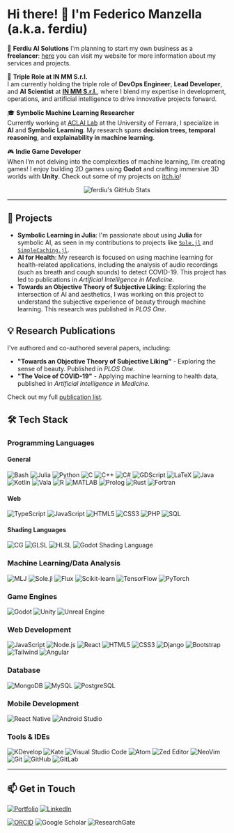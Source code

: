 # Hi there! 👋 I'm Federico Manzella (a.k.a. ferdiu)

🧠 **Ferdiu AI Solutions**
I'm planning to start my own business as a **freelancer**: [here](https://ferdiu.it) you can visit my website for more information about my services and projects.

💼 **Triple Role at IN MM S.r.l.**  
I am currently holding the triple role of **DevOps Engineer**, **Lead Developer**, and **AI Scientist** at [**IN MM S.r.l.**](https://inmm.co.uk), where I blend my expertise in development, operations, and artificial intelligence to drive innovative projects forward.

🎓 **Symbolic Machine Learning Researcher**  
Currently working at [ACLAI Lab](https://www.unife.it/en) at the University of Ferrara, I specialize in **AI** and **Symbolic Learning**. My research spans **decision trees**, **temporal reasoning**, and **explainability in machine learning**.

🎮 **Indie Game Developer**  
When I’m not delving into the complexities of machine learning, I’m creating games! I enjoy building 2D games using **Godot** and crafting immersive 3D worlds with **Unity**. Check out some of my projects on [itch.io](https://ferdiu.itch.io/)!

<div align="center">
    <img src="https://github-profile-summary-cards.vercel.app/api/cards/profile-details?username=ferdiu&theme=github_dark" alt="ferdiu's GitHub Stats"/>
</div>
<!--<div align="center">
    <img src="http://github-profile-summary-cards.vercel.app/api/cards/repos-per-language?username=ferdiu&theme=github_dark" style="width: 30%" alt="ferdiu's GitHub repos per language" />
    <img src="http://github-profile-summary-cards.vercel.app/api/cards/most-commit-language?username=ferdiu&theme=github_dark" style="width: 30%" alt="ferdiu's GitHub repos per commit" />
</div>-->

---

## 🔭 **Projects**

- **Symbolic Learning in Julia**: I'm passionate about using **Julia** for symbolic AI, as seen in my contributions to projects like [`Sole.jl`](https://github.com/aclai-lab/Sole.jl) and [`SimpleCaching.jl`](https://github.com/ferdiu/SimpleCaching.jl).
- **AI for Health**: My research is focused on using machine learning for health-related applications, including the analysis of audio recordings (such as breath and cough sounds) to detect COVID-19. This project has led to publications in *Artificial Intelligence in Medicine*.
- **Towards an Objective Theory of Subjective Liking**: Exploring the intersection of AI and aesthetics, I was working on this project to understand the subjective experience of beauty through machine learning. This research was published in *PLOS One*.

## 💡 **Research Publications**
I've authored and co-authored several papers, including:
- **"Towards an Objective Theory of Subjective Liking"** - Exploring the sense of beauty. Published in *PLOS One*.
- **"The Voice of COVID-19"** - Applying machine learning to health data, published in *Artificial Intelligence in Medicine*.

Check out my full [publication list](https://ferdiu.github.io/#publications).

## 🛠 **Tech Stack**

### **Programming Languages**

#### General
![Bash](https://img.shields.io/badge/Bash-4EAA25?style=for-the-badge&logo=gnubash&logoColor=white)
![Julia](https://img.shields.io/badge/Julia-9558B2?style=for-the-badge&logo=julia&logoColor=white)
![Python](https://img.shields.io/badge/Python-3776AB?style=for-the-badge&logo=python&logoColor=white)
![C](https://img.shields.io/badge/C-A8B9CC?style=for-the-badge&logo=c&logoColor=white)
![C++](https://img.shields.io/badge/C++-00599C?style=for-the-badge&logo=cplusplus&logoColor=white)
![C#](https://img.shields.io/badge/C%23-239120?style=for-the-badge&logo=csharp&logoColor=white)
![GDScript](https://img.shields.io/badge/GDScript-478CBF?style=for-the-badge&logo=godotengine&logoColor=white)
![LaTeX](https://img.shields.io/badge/LaTeX-008080?style=for-the-badge&logo=latex&logoColor=white)
![Java](https://img.shields.io/badge/Java-007396?style=for-the-badge&logo=java&logoColor=white)
![Kotlin](https://img.shields.io/badge/Kotlin-7F52B2?style=for-the-badge&logo=kotlin&logoColor=white)
![Vala](https://img.shields.io/badge/Vala-3671A2?style=for-the-badge&logo=vala&logoColor=white)
![R](https://img.shields.io/badge/R-276DC3?style=for-the-badge&logo=r&logoColor=white)
![MATLAB](https://img.shields.io/badge/MATLAB-0076A8?style=for-the-badge&logo=matlab&logoColor=white)
![Prolog](https://img.shields.io/badge/Prolog-366c99?style=for-the-badge&logo=prolog&logoColor=white)
![Rust](https://img.shields.io/badge/Rust-000000?style=for-the-badge&logo=rust&logoColor=white)
![Fortran](https://img.shields.io/badge/Fortran-734F96?style=for-the-badge&logo=fortran&logoColor=white)
<!-- ![Ruby](https://img.shields.io/badge/Ruby-CC342D?style=for-the-badge&logo=ruby&logoColor=white) -->

#### Web

![TypeScript](https://img.shields.io/badge/TypeScript-3178C6?style=for-the-badge&logo=typescript&logoColor=white)
![JavaScript](https://img.shields.io/badge/JavaScript-F7DF1E?style=for-the-badge&logo=javascript&logoColor=black)
![HTML5](https://img.shields.io/badge/HTML5-E34F26?style=for-the-badge&logo=html5&logoColor=white)
![CSS3](https://img.shields.io/badge/CSS3-1572B6?style=for-the-badge&logo=css3&logoColor=white)
![PHP](https://img.shields.io/badge/PHP-777BB4?style=for-the-badge&logo=php&logoColor=white)
![SQL](https://img.shields.io/badge/SQL-003B57?style=for-the-badge&logo=postgresql&logoColor=white)

#### Shading Languages
![CG](https://img.shields.io/badge/CG-FF8800?style=for-the-badge&logo=shaderforge&logoColor=white)
![GLSL](https://img.shields.io/badge/GLSL-2C2C2C?style=for-the-badge&logo=opengl&logoColor=white)
![HLSL](https://img.shields.io/badge/HLSL-FF4C4C?style=for-the-badge&logo=microsoft&logoColor=white)
![Godot Shading Language](https://img.shields.io/badge/Godot%20Shading%20Language-478CBF?style=for-the-badge&logo=godotengine&logoColor=white)

### **Machine Learning/Data Analysis**
![MLJ](https://img.shields.io/badge/MLJ.jl-9558B2?style=for-the-badge&logo=mlj&logoColor=white)
![Sole.jl](https://img.shields.io/badge/Sole.jl-239120?style=for-the-badge&logoColor=white)
![Flux](https://img.shields.io/badge/Flux.jl-3C3C3D?style=for-the-badge&logo=flux&logoColor=white)
![Scikit-learn](https://img.shields.io/badge/scikit--learn-F7931E?style=for-the-badge&logo=scikit-learn&logoColor=white)
![TensorFlow](https://img.shields.io/badge/TensorFlow-FF6F20?style=for-the-badge&logo=tensorflow&logoColor=white)
![PyTorch](https://img.shields.io/badge/PyTorch-EE4C2C?style=for-the-badge&logo=pytorch&logoColor=white)

### **Game Engines**
![Godot](https://img.shields.io/badge/Godot-478CBF?style=for-the-badge&logo=godotengine&logoColor=white)
![Unity](https://img.shields.io/badge/Unity-000000?style=for-the-badge&logo=unity&logoColor=white)
![Unreal Engine](https://img.shields.io/badge/Unreal-0E1128?style=for-the-badge&logo=unrealengine&logoColor=white)

### **Web Development**
![JavaScript](https://img.shields.io/badge/JavaScript-F7DF1E?style=for-the-badge&logo=javascript&logoColor=black)
![Node.js](https://img.shields.io/badge/Node.js-339933?style=for-the-badge&logo=nodedotjs&logoColor=white)
![React](https://img.shields.io/badge/React-61DAFB?style=for-the-badge&logo=react&logoColor=black)
![HTML5](https://img.shields.io/badge/HTML5-E34F26?style=for-the-badge&logo=html5&logoColor=white)
![CSS3](https://img.shields.io/badge/CSS3-1572B6?style=for-the-badge&logo=css3&logoColor=white)
![Django](https://img.shields.io/badge/Django-092E20?style=for-the-badge&logo=django&logoColor=white)
![Bootstrap](https://img.shields.io/badge/Bootstrap-563D7C?style=for-the-badge&logo=bootstrap&logoColor=white)
![Tailwind](https://img.shields.io/badge/Tailwind%20CSS-38B2AC?style=for-the-badge&logo=tailwindcss&logoColor=white)
![Angular](https://img.shields.io/badge/Angular-DD0031?style=for-the-badge&logo=angular&logoColor=white)

### Database

![MongoDB](https://img.shields.io/badge/MongoDB-47A248?style=for-the-badge&logo=mongodb&logoColor=white)
![MySQL](https://img.shields.io/badge/MySQL-4479A1?style=for-the-badge&logo=mysql&logoColor=white)
![PostgreSQL](https://img.shields.io/badge/PostgreSQL-336791?style=for-the-badge&logo=postgresql&logoColor=white)

### **Mobile Development**

![React Native](https://img.shields.io/badge/React%20Native-61DAFB?style=for-the-badge&logo=react&logoColor=black)
![Android Studio](https://img.shields.io/badge/Android%20Studio-3DDC84?style=for-the-badge&logo=androidstudio&logoColor=white)

### **Tools & IDEs**
![KDevelop](https://img.shields.io/badge/KDevelop-5E81AC?style=for-the-badge&logo=kde&logoColor=white)
![Kate](https://img.shields.io/badge/Kate-4875B4?style=for-the-badge&logo=kde&logoColor=white)
![Visual Studio Code](https://img.shields.io/badge/Visual%20Studio%20Code-007ACC?style=for-the-badge&logo=microsoft&logoColor=white)
![Atom](https://img.shields.io/badge/Atom/Pulsar-66595C?style=for-the-badge&logo=atom&logoColor=white)
![Zed Editor](https://img.shields.io/badge/Zed%20Editor-2088FF?style=for-the-badge&logo=zed&logoColor=white)
![NeoVim](https://img.shields.io/badge/NeoVim-57A143?style=for-the-badge&logo=neovim&logoColor=white)
![Git](https://img.shields.io/badge/Git-F05032?style=for-the-badge&logo=git&logoColor=white)
![GitHub](https://img.shields.io/badge/GitHub-181717?style=for-the-badge&logo=github&logoColor=white)
![GitLab](https://img.shields.io/badge/GitLab-FC6D26?style=for-the-badge&logo=gitlab&logoColor=white)

---

## 📫 **Get in Touch**

[![Portfolio](https://img.shields.io/badge/Website-Portfolio-%23000000?style=for-the-badge&logo=google-chrome&logoColor=white)](https://ferdiu.github.io)
[![LinkedIn](https://img.shields.io/badge/LinkedIn-Connect-%230077B5?style=for-the-badge&logo=linkedin&logoColor=white)](https://www.linkedin.com/in/federico-manzella-4586601a4/)

[![ORCID](https://img.shields.io/badge/ORCID-Profile-%23A6CE39?style=for-the-badge&logo=orcid&logoColor=white)](https://orcid.org/0000-0002-4944-2163)
![Google Scholar](https://img.shields.io/badge/Google%20Scholar-Profile-%23EA4335?style=for-the-badge&logo=google-scholar&logoColor=white)
![ResearchGate](https://img.shields.io/badge/ResearchGate-Profile-%23A8C6E8?style=for-the-badge&logo=researchgate&logoColor=white)

